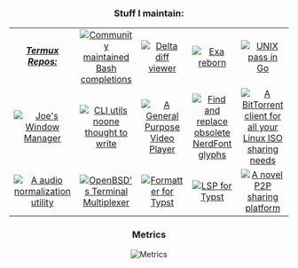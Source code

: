 <!--
**TomJo2000/TomJo2000** is a ✨ _special_ ✨ repository because its `README.md` (this file) appears on your GitHub profile.
-->
<div align=center>

### Stuff I maintain:

</div>
<table align="center">
  <tbody align="center">
    <tr>
      <td><h5>
        <a href="https://github.com/termux/termux-packages">Termux Repos:</a>
      </h5></td>
      <td><a href="https://repology.org/project/bash-completion/versions">
        <img src="https://repology.org/badge/version-for-repo/termux/bash-completion.svg?header=Bash%20Completions" title="Community maintained Bash completions">
      </a></td>
      <td><a href="https://repology.org/project/git-delta/versions">
        <img src="https://repology.org/badge/version-for-repo/termux/git-delta.svg?header=Delta" title="Delta diff viewer">
      </a></td>
      <td><a href="https://repology.org/project/eza/versions">
        <img src="https://repology.org/badge/version-for-repo/termux/eza.svg?header=Eza" title="Exa reborn">
      </a></td>
      <td><a href="https://repology.org/project/gopass-gopasspw/versions">
        <img src="https://repology.org/badge/version-for-repo/termux/gopass-gopasspw.svg?header=Gopass" title="UNIX pass in Go">
      </a></td>
    </tr>
    <tr>
      <td><a href="https://repology.org/project/jwm/versions">
        <img src="https://repology.org/badge/version-for-repo/termux/jwm.svg?header=JWM" title="Joe's Window Manager">
      </a></td>
      <td><a href="https://repology.org/project/moreutils/versions">
        <img src="https://repology.org/badge/version-for-repo/termux/moreutils.svg?header=Moreutils" title="CLI utils noone thought to write">
      </a></td>
      <td><a href="https://repology.org/project/mpv/versions">
        <img src="https://repology.org/badge/version-for-repo/termux/mpv.svg?header=MPV" title="A General Purpose Video Player">
      </a></td>
      <td><a href="https://repology.org/project/nerdfix/versions">
        <img src="https://repology.org/badge/version-for-repo/termux/nerdfix.svg?header=Nerdfix" title="Find and replace obsolete NerdFont glyphs">
      </a></td>
      <td><a href="https://repology.org/project/qbittorrent/versions">
        <img src="https://repology.org/badge/version-for-repo/termux/qbittorrent.svg?header=qBittorrent" title="A BitTorrent client for all your Linux ISO sharing needs">
      </a></td>
    </tr>
    <tr>
      <td><a href="https://repology.org/project/rsgain/versions">
        <img src="https://repology.org/badge/version-for-repo/termux/rsgain.svg?header=Rsgain" title="A audio normalization utility">
      </a></td>
      <!-- Break -->
      <td><a href="https://repology.org/project/tmux/versions">
        <img src="https://repology.org/badge/version-for-repo/termux/tmux.svg?header=Tmux" title="OpenBSD's Terminal Multiplexer">
      </a></td>
      <td><a href="https://repology.org/project/typstfmt/versions">
        <img src="https://repology.org/badge/version-for-repo/termux/typstfmt.svg?header=Typstfmt" title="Formatter for Typst">
      </a></td>
      <td><a href="https://repology.org/project/typst-lsp/versions">
        <img src="https://repology.org/badge/version-for-repo/termux/typst-lsp.svg?header=Typst%20LSP" title="LSP for Typst">
      </a></td>
      <td><a href="https://repology.org/project/zrok/versions">
        <img src="https://repology.org/badge/version-for-repo/termux/zrok.svg?header=Zrok" title="A novel P2P sharing platform">
      </a></td>
    </tr>
  </tbody>
</table>

<div align=center>

### Metrics
![Metrics](github-metrics.svg)

</div>

<!-- vim: set ft=markdown et tw=2 sw=2 ff=unix -->

